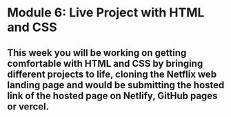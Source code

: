 # Module 6: Live Project with HTML and CSS

## This week you will be working on getting comfortable with HTML and CSS by bringing different projects to life, cloning the Netflix web landing page and would be submitting the hosted link of the hosted page on Netlify, GitHub pages or vercel.

